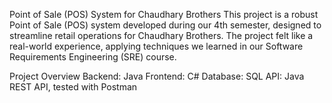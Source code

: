 Point of Sale (POS) System for Chaudhary Brothers
This project is a robust Point of Sale (POS) system developed during our 4th semester, designed to streamline retail operations for Chaudhary Brothers. The project felt like a real-world experience, applying techniques we learned in our Software Requirements Engineering (SRE) course.

Project Overview
Backend: Java
Frontend: C#
Database: SQL
API: Java REST API, tested with Postman
